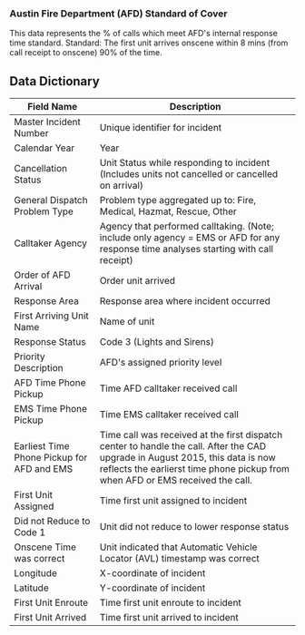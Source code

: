 
### Austin Fire Department (AFD) Standard of Cover

This data represents the % of calls which meet AFD's internal response time standard. Standard: The first unit arrives onscene within 8 mins (from call receipt to onscene) 90% of the time.

## Data Dictionary

Field Name| Description
---|----------
Master Incident Number| Unique identifier for incident
Calendar Year|	Year
Cancellation Status|	Unit Status while responding to incident (Includes units not cancelled or cancelled on arrival)
General Dispatch Problem Type|	Problem type aggregated up to: Fire, Medical, Hazmat, Rescue, Other
Calltaker Agency|	Agency that performed calltaking.  (Note;  include only agency = EMS or AFD for any response time analyses starting with call receipt)
Order of AFD Arrival|	Order unit arrived
Response Area|	Response area where incident occurred
First Arriving Unit Name|	Name of unit 
Response Status|	Code 3 (Lights and Sirens)
Priority Description|	AFD's assigned priority level 
AFD Time Phone Pickup|	Time AFD calltaker received call
EMS Time Phone Pickup|	Time EMS calltaker received call
Earliest Time Phone Pickup for AFD and EMS| 	Time call was received at the first dispatch center to handle the call.  After the CAD upgrade in August 2015, this data is now reflects the earlierst time phone pickup from when AFD or EMS received the call.
First Unit Assigned|	Time first unit assigned to incident
Did not Reduce to Code 1|	Unit did not reduce to lower response status
Onscene Time was correct|	Unit indicated that Automatic Vehicle Locator (AVL) timestamp was correct
Longitude|	X-coordinate of incident
Latitude|	Y-coordinate of incident
First Unit Enroute|	Time first unit enroute to incident
First Unit Arrived|	Time first unit arrived to incident
